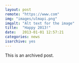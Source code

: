 ```yaml
---
layout: post
remote: "https://www.com"
img: "images/ulmapi.png"
imgalt: "Alt text for the image"
title:  "Happy 2013!"
date:   2013-01-01 12:57:21
categories: news
isarchive: yes
---
```

This is an archived post.

